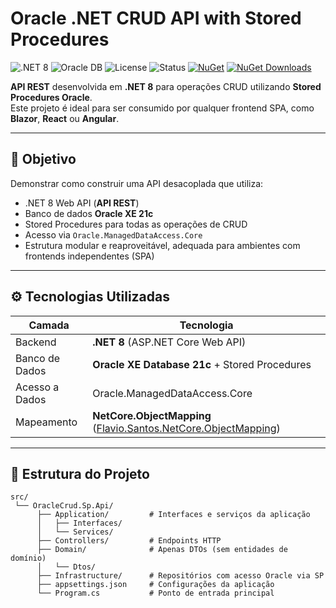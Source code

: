 # Oracle .NET CRUD API with Stored Procedures

![.NET 8](https://img.shields.io/badge/.NET-8.0-blueviolet?logo=dotnet)
![Oracle DB](https://img.shields.io/badge/Oracle-XE_21c-F80000?logo=oracle)
![License](https://img.shields.io/badge/license-MIT-green)
![Status](https://img.shields.io/badge/status-em%20desenvolvimento-yellow)
[![NuGet](https://img.shields.io/nuget/v/Flavio.Santos.NetCore.ObjectMapping.svg?label=object%20mapping)](https://www.nuget.org/packages/Flavio.Santos.NetCore.ObjectMapping/)
[![NuGet Downloads](https://img.shields.io/nuget/dt/Flavio.Santos.NetCore.ObjectMapping.svg?color=blue)](https://www.nuget.org/packages/Flavio.Santos.NetCore.ObjectMapping/)

**API REST** desenvolvida em **.NET 8** para operações CRUD utilizando **Stored Procedures Oracle**.  
Este projeto é ideal para ser consumido por qualquer frontend SPA, como **Blazor**, **React** ou **Angular**.

---

## 📌 Objetivo

Demonstrar como construir uma API desacoplada que utiliza:

- .NET 8 Web API (**API REST**)
- Banco de dados **Oracle XE 21c**
- Stored Procedures para todas as operações de CRUD
- Acesso via `Oracle.ManagedDataAccess.Core`
- Estrutura modular e reaproveitável, adequada para ambientes com frontends independentes (SPA)

---

## ⚙️ Tecnologias Utilizadas

| Camada         | Tecnologia                                                                                                                            |
| -------------- | ------------------------------------------------------------------------------------------------------------------------------------- |
| Backend        | **.NET 8** (ASP.NET Core Web API)                                                                                                     |
| Banco de Dados | **Oracle XE Database 21c** + Stored Procedures                                                                                        |
| Acesso a Dados | Oracle.ManagedDataAccess.Core                                                                                                         |
| Mapeamento     | **NetCore.ObjectMapping** ([Flavio.Santos.NetCore.ObjectMapping](https://www.nuget.org/packages/Flavio.Santos.NetCore.ObjectMapping)) |

---

## 📁 Estrutura do Projeto

```text
src/
 └── OracleCrud.Sp.Api/
      ├── Application/         # Interfaces e serviços da aplicação
      │   ├── Interfaces/
      │   └── Services/
      ├── Controllers/         # Endpoints HTTP
      ├── Domain/              # Apenas DTOs (sem entidades de domínio)
      │   └── Dtos/
      ├── Infrastructure/      # Repositórios com acesso Oracle via SP
      ├── appsettings.json     # Configurações da aplicação
      └── Program.cs           # Ponto de entrada principal
```
